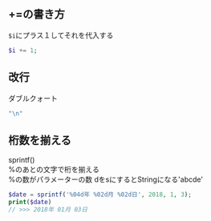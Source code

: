 ## +=の書き方
`$i`にプラス１してそれを代入する
```php
$i += 1;
```
## 改行
ダブルクォート
```php
"\n"
```
## 桁数を揃える
sprintf()  
%のあとの文字で桁を揃える  
%の数がパラメーターの数
dをsにするとStringになる'abcde'
```php
$date = sprintf('%04d年 %02d月 %02d日', 2018, 1, 3);
print($date)
// >>> 2018年 01月 03日
```
